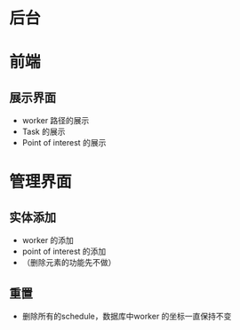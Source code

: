 # 后台


# 前端
## 展示界面
- worker 路径的展示
- Task 的展示
- Point of interest 的展示

# 管理界面
## 实体添加 
- worker 的添加
- point of interest 的添加
- （删除元素的功能先不做）

## 重置
- 删除所有的schedule，数据库中worker 的坐标一直保持不变

